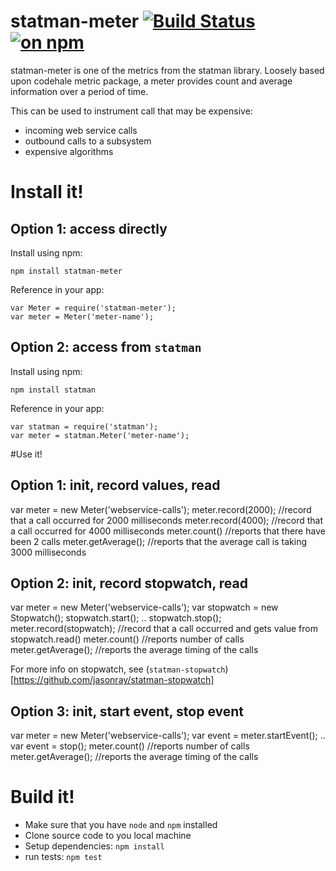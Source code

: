 # statman-meter [![Build Status](https://travis-ci.org/jasonray/statman-meter.svg?branch=master)](https://travis-ci.org/jasonray/statman-meter) [![on npm](http://img.shields.io/npm/v/statman-meter.svg?style=flat)](https://www.npmjs.org/package/statman-meter)
statman-meter is one of the metrics from the statman library. Loosely based upon codehale metric package, a meter provides count and average information over a period of time.

This can be used to instrument call that may be expensive:
- incoming web service calls
- outbound calls to a subsystem
- expensive algorithms

# Install it!
## Option 1: access directly
Install using npm:
```
npm install statman-meter
```

Reference in your app:
```
var Meter = require('statman-meter');
var meter = Meter('meter-name');
```

## Option 2: access from `statman`
Install using npm:
```
npm install statman
```

Reference in your app:
```
var statman = require('statman');
var meter = statman.Meter('meter-name');
```

#Use it!
## Option 1: init, record values, read 
var meter = new Meter('webservice-calls');
meter.record(2000); //record that a call occurred for 2000 milliseconds
meter.record(4000); //record that a call occurred for 4000 milliseconds
meter.count()       //reports that there have been 2 calls 
meter.getAverage(); //reports that the average call is taking 3000 milliseconds

## Option 2: init, record stopwatch, read 
var meter = new Meter('webservice-calls');
var stopwatch = new Stopwatch();
stopwatch.start();
..
stopwatch.stop();
meter.record(stopwatch); //record that a call occurred and gets value from stopwatch.read()
meter.count()       //reports number of calls
meter.getAverage(); //reports the average timing of the calls

For more info on stopwatch, see (`statman-stopwatch`)[https://github.com/jasonray/statman-stopwatch]

## Option 3: init, start event, stop event
var meter = new Meter('webservice-calls');
var event = meter.startEvent();
..
var event = stop();
meter.count()       //reports number of calls
meter.getAverage(); //reports the average timing of the calls

# Build it!
- Make sure that you have `node` and `npm` installed
- Clone source code to you local machine
- Setup dependencies: `npm install`
- run tests: `npm test`


